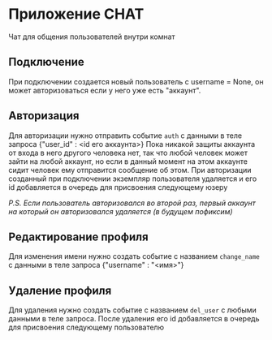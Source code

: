 # **Приложение CHAT**

Чат для общения пользователей внутри комнат

## Подключение
При подключении создается новый пользователь с username = None, он может авторизоваться если у него уже есть "аккаунт".

## Авторизация
Для авторизации нужно отправить событие `auth` с данными в теле запроса {"user_id" : <id его аккаунта>}
Пока никакой защиты аккаунта от входа в него другого человека нет, так что любой человек может зайти на любой аккаунт,
но если в данный момент на этом аккаунте сидит человек ему отправится сообщение об этом.
При авторизации созданный при подключении экземпляр пользователя удаляется и его id добавляется в очередь для присвоения следующему юзеру

_P.S. Если пользователь авторизовался во второй раз, первый аккаунт на который он авторизовался удаляется (в будущем пофиксим)_

## Редактирование профиля
Для изменения имени нужно создать событие с названием `change_name` с данными в теле запроса {"username" : "<имя>"}

## Удаление профиля
Для удаления нужно создать событие с названием `del_user` с любыми данными в теле запроса. После удаления его id 
добавляется в очередь для присвоения следующему пользователю
